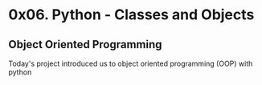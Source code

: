 # 0x06. Python - Classes and Objects
## Object Oriented Programming
Today's project introduced us to object oriented programming (OOP) with python   

